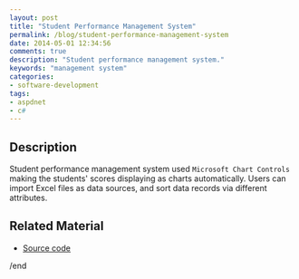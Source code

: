 ```yaml
---
layout: post
title: "Student Performance Management System"
permalink: /blog/student-performance-management-system
date: 2014-05-01 12:34:56
comments: true
description: "Student performance management system."
keywords: "management system"
categories:
- software-development
tags:
- aspdnet
- c#
---
```


## Description

Student performance management system used `Microsoft Chart Controls` making the students' scores displaying as charts automatically. Users can import Excel files as data sources, and sort data records via different attributes.

## Related Material

* <u><a href="https://github.com/Winbobob/Student-performance-management-system" target="_blank">Source code</a></u>


/end
